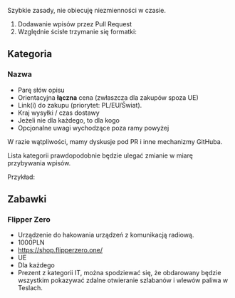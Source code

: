 Szybkie zasady, nie obiecuję niezmienności w czasie.
1. Dodawanie wpisów przez Pull Request
2. Względnie ścisłe trzymanie się formatki:

## Kategoria
### Nazwa
- Parę słów opisu
- Orientacyjna **łączna** cena (zwłaszcza dla zakupów spoza UE)
- Link(i) do zakupu (priorytet: PL/EU/Świat).
- Kraj wysyłki / czas dostawy
- Jeżeli nie dla każdego, to dla kogo
- Opcjonalne uwagi wychodzące poza ramy powyżej

W razie wątpliwości, mamy dyskusje pod PR i inne mechanizmy GitHuba.

Lista kategorii prawdopodobnie będzie ulegać zmianie w miarę przybywania wpisów.


Przykład:

## Zabawki
### Flipper Zero
- Urządzenie do hakowania urządzeń z komunikacją radiową.
- 1000PLN
- https://shop.flipperzero.one/
- UE
- Dla każdego
- Prezent z kategorii IT, można spodziewać się, że obdarowany będzie wszystkim pokazywać zdalne otwieranie szlabanów i wlewów paliwa w Teslach.
